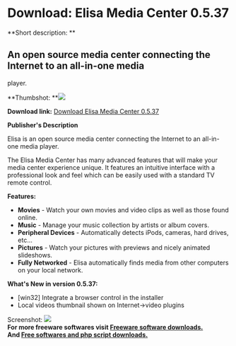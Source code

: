 # Download: Elisa Media Center 0.5.37

**Short description: **

## An open source media center connecting the Internet to an all-in-one media
player.

  
**Thumbshot: **![](http://www.freewarefiles.com/screenshot/elisamediacntr_md.jpg)   
  
**Download link:** [Download Elisa Media Center 0.5.37](http://freesoftwares.boysofts.com/Elisa-Media-Center_program_47730.html)  
  

**Publisher's Description**  
  

Elisa is an open source media center connecting the Internet to an all-in-one
media player.

The Elisa Media Center has many advanced features that will make your media
center experience unique. It features an intuitive interface with a
professional look and feel which can be easily used with a standard TV remote
control.

**Features:**

  * **Movies** \- Watch your own movies and video clips as well as those found online. 
  * **Music** \- Manage your music collection by artists or album covers. 
  * **Peripheral Devices** \- Automatically detects iPods, cameras, hard drives, etc... 
  * **Pictures** \- Watch your pictures with previews and nicely animated slideshows. 
  * **Fully Networked** \- Elisa automatically finds media from other computers on your local network. 

**What's New in version 0.5.37:**

  * [win32] Integrate a browser control in the installer 
  * Local videos thumbnail shown on Internet->video plugins 

  
  
Screenshot: ![](http://www.freewarefiles.com/screenshot/elisamediacntr.jpg)  
**For more freeware softwares visit [Freeware software downloads.](http://freesoftwares.boysofts.com/)**   
**And [Free softwares and php script downloads.](http://www.boysofts.com/)**

